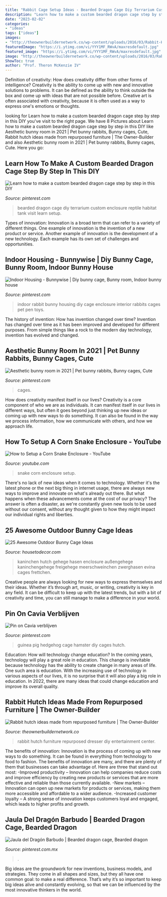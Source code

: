 ```yaml
---
title: "Rabbit Cage Setup Ideas - Bearded Dragon Cage Diy Terrarium Custom Enclosure Reptile Habitat Tank Visit Learn Setup"
description: "Learn how to make a custom bearded dragon cage step by step in this diy"
date: "2023-02-02"
categories:
- "ideas"
tags: ["ideas"]
images:
- "http://theownerbuildernetwork.co/wp-content/uploads/2016/03/Rabbit-Hutch-Ideas-from-Old-Furniture-02.jpg"
featuredImage: "https://i.ytimg.com/vi/YYY1MF_RWvA/maxresdefault.jpg"
featured_image: "https://i.ytimg.com/vi/YYY1MF_RWvA/maxresdefault.jpg"
image: "http://theownerbuildernetwork.co/wp-content/uploads/2016/03/Rabbit-Hutch-Ideas-from-Old-Furniture-02.jpg"
ShowToc: true
author: "Prof. Theron McKenzie IV"
---
```



Definition of creativity: How does creativity differ from other forms of intelligence?
Creativity is the ability to come up with new and innovative solutions to problems. It can be defined as the ability to think outside the box and come up with ideas that are not possible before. Creative art is often associated with creativity, because it is often used as a way to express one's emotions or thoughts.

	

		
looking for Learn how to make a custom bearded dragon cage step by step in this DIY you've visit to the right page. We have 8 Pictures about Learn how to make a custom bearded dragon cage step by step in this DIY like Aesthetic bunny room in 2021 | Pet bunny rabbits, Bunny cages, Cute, Rabbit hutch ideas made from repurposed furniture | The Owner-Builder and also Aesthetic bunny room in 2021 | Pet bunny rabbits, Bunny cages, Cute. Here you go:
		
    
## Learn How To Make A Custom Bearded Dragon Cage Step By Step In This DIY

<img loading=lazy src="https://i.pinimg.com/736x/03/b4/e9/03b4e989b4878bc43fd3944f4ee3762c.jpg" onerror="this.onerror=null;this.src='https://tse3.mm.bing.net/th?id=OIP.W6twmRpVv9JzoPe6UQHd7wHaE8&amp;pid=15.1';" alt="Learn how to make a custom bearded dragon cage step by step in this DIY">

_Source: pinterest.com_

>bearded dragon cage diy terrarium custom enclosure reptile habitat tank visit learn setup. 

	

Types of innovation:
Innovation is a broad term that can refer to a variety of different things. One example of innovation is the invention of a new product or service. Another example of innovation is the development of a new technology. Each example has its own set of challenges and opportunities.

    
## Indoor Housing - Bunnywise | Diy Bunny Cage, Bunny Room, Indoor Bunny House

<img loading=lazy src="https://i.pinimg.com/736x/1c/50/49/1c5049389c71bf08f927d92982d7402f.jpg" onerror="this.onerror=null;this.src='https://tse1.mm.bing.net/th?id=OIP.CK7Z_BqGboHo8lFut-rNdAHaFj&amp;pid=15.1';" alt="Indoor Housing - Bunnywise | Diy bunny cage, Bunny room, Indoor bunny house">

_Source: pinterest.com_

>indoor rabbit bunny housing diy cage enclosure interior rabbits cages pet pen toys. 

	

The history of invention: How has invention changed over time?
Invention has changed over time as it has been improved and developed for different purposes. From simple things like a rock to the modern day technology, invention has evolved and changed.

    
## Aesthetic Bunny Room In 2021 | Pet Bunny Rabbits, Bunny Cages, Cute

<img loading=lazy src="https://i.pinimg.com/736x/f3/43/dc/f343dc59708fd01d24e2a09bdc5a7be3.jpg" onerror="this.onerror=null;this.src='https://tse4.mm.bing.net/th?id=OIP.VvV0EsWP98-e_2orgh31ZAHaJQ&amp;pid=15.1';" alt="Aesthetic bunny room in 2021 | Pet bunny rabbits, Bunny cages, Cute">

_Source: pinterest.com_

>cages. 

	

How does creativity manifest itself in our lives?
Creativity is a core component of who we are as individuals. It can manifest itself in our lives in different ways, but often it goes beyond just thinking up new ideas or coming up with new ways to do something. It can also be found in the way we process information, how we communicate with others, and how we approach life.

    
## How To Setup A Corn Snake Enclosure - YouTube

<img loading=lazy src="https://i.ytimg.com/vi/YYY1MF_RWvA/maxresdefault.jpg" onerror="this.onerror=null;this.src='https://tse3.mm.bing.net/th?id=OIP.Daw44tPcQdM9KImfiQnSeAHaEK&amp;pid=15.1';" alt="How to Setup a Corn Snake Enclosure - YouTube">

_Source: youtube.com_

>snake corn enclosure setup. 

	

There's no lack of new ideas when it comes to technology. Whether it's the latest phone or the next big thing in internet usage, there are always new ways to improve and innovate on what's already out there. But what happens when these advancements come at the cost of our privacy? The answer is often a disaster, as we're constantly given new tools to be used without our consent, without any thought given to how they might impact our individual rights and liberties.

    
## 25 Awesome Outdoor Bunny Cage Ideas

<img loading=lazy src="http://housetodecor.com/wp-content/uploads/2020/11/modern-outdoor-rabbit-hutch-ideas.jpg" onerror="this.onerror=null;this.src='https://tse3.mm.bing.net/th?id=OIP.St68us7b5LBZSBqhLXsEYAHaJ4&amp;pid=15.1';" alt="25 Awesome Outdoor Bunny Cage Ideas">

_Source: housetodecor.com_

>kaninchen hutch gehege hasen enclosure außengehege kaninchengehege freigehege meerschweinchen zwerghasen evina cages frettchen. 

	

Creative people are always looking for new ways to express themselves and their ideas. Whether it’s through art, music, or writing, creativity is key in any field. It can be difficult to keep up with the latest trends, but with a bit of creativity and time, you can still manage to make a difference in your world.

    
## Pin On Cavia Verblijven

<img loading=lazy src="https://i.pinimg.com/736x/4a/0f/69/4a0f691a6e7cee0149e97226a84cfad0.jpg" onerror="this.onerror=null;this.src='https://tse3.mm.bing.net/th?id=OIP.0p1_3_G73HXI5gvTEDOowgHaNU&amp;pid=15.1';" alt="Pin on Cavia verblijven">

_Source: pinterest.com_

>guinea pig hedgehog cage hamster diy cages hutch. 

	

Education: How will technology change education?
In the coming years, technology will play a great role in education. This change is inevitable because technology has the ability to create change in many areas of life. One such area is education. With the increasing use of technology in various aspects of our lives, it is no surprise that it will also play a big role in education. In 2022, there are many ideas that could change education and improve its overall quality.

    
## Rabbit Hutch Ideas Made From Repurposed Furniture | The Owner-Builder

<img loading=lazy src="http://theownerbuildernetwork.co/wp-content/uploads/2016/03/Rabbit-Hutch-Ideas-from-Old-Furniture-02.jpg" onerror="this.onerror=null;this.src='https://tse4.mm.bing.net/th?id=OIP.tN4fFB3nblD49mua9uOqigHaJ6&amp;pid=15.1';" alt="Rabbit hutch ideas made from repurposed furniture | The Owner-Builder">

_Source: theownerbuildernetwork.co_

>rabbit hutch furniture repurposed dresser diy entertainment center. 

	

The benefits of innovation:
Innovation is the process of coming up with new ways to do something. It can be found in everything from technology to food to fashion. The benefits of innovation are many, and there are plenty of them that businesses can take advantage of. Here are three that stand out most: 
-Improved productivity – Innovation can help companies reduce costs and improve efficiency by creating new products or services that are more effective and reliable than those currently available.
-New markets – Innovation can open up new markets for products or services, making them more accessible and affordable to a wider audience.
-Increased customer loyalty – A strong sense of innovation keeps customers loyal and engaged, which leads to higher profits and growth.

    
## Jaula Del Dragón Barbudo | Bearded Dragon Cage, Bearded Dragon

<img loading=lazy src="https://i.pinimg.com/736x/25/bd/16/25bd16b1ce2f9e29f6cb0ab326b86226.jpg" onerror="this.onerror=null;this.src='https://tse1.mm.bing.net/th?id=OIP.PSOUz4GzAsfu9k9vEPwApAHaFj&amp;pid=15.1';" alt="Jaula del Dragón Barbudo | Bearded dragon cage, Bearded dragon">

_Source: pinterest.com.mx_

>. 

	

Big ideas are the groundwork for new inventions, business models, and strategies. They come in all shapes and sizes, but they all have one common goal: to make a real difference. That’s why it’s so important to keep big ideas alive and constantly evolving, so that we can be influenced by the most innovative thinkers in the world.

